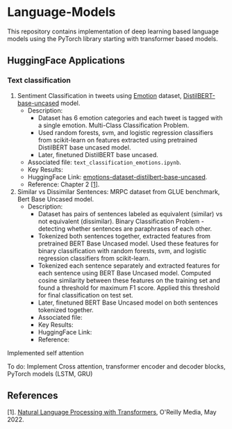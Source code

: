 # Language-Models
This repository contains implementation of deep learning based language models using the PyTorch library starting with transformer based models. 

## HuggingFace Applications
### Text classification
1. Sentiment Classification in tweets using [Emotion](https://huggingface.co/datasets/dair-ai/emotion) dataset, [DistilBERT-base-uncased](https://huggingface.co/distilbert-base-uncased) model.
   - Description:
     - Dataset has 6 emotion categories and each tweet is tagged with a single emotion. Multi-Class Classification Problem.
     - Used random forests, svm, and logistic regression classifiers from scikit-learn on features extracted using pretrained DistilBERT base uncased model.
     - Later, finetuned DistilBERT base uncased.
   - Associated file: `text_classification_emotions.ipynb`.
   - Key Results:
   - HuggingFace Link: [emotions-dataset-distilbert-base-uncased](https://huggingface.co/srvmishra832/emotions-dataset-distilbert-base-uncased).
   - Reference: Chapter 2 [[1]](#1).
2. Similar vs Dissimilar Sentences: MRPC dataset from GLUE benchmark, Bert Base Uncased model.
   - Description:
     - Dataset has pairs of sentences labeled as equivalent (similar) vs not equivalent (dissimilar). Binary Classification Problem - detecting whether sentences are paraphrases of each other.
     - Tokenized both sentences together, extracted features from pretrained BERT Base Uncased model. Used these features for binary classification with random forests, svm, and logistic regression classifiers from scikit-learn.
     - Tokenized each sentence separately and extracted features for each sentence using BERT Base Uncased model. Computed cosine similarity between these features on the training set and found a threshold for maximum F1 score. Applied this threshold for final classification on test set.
     - Later, finetuned BERT Base Uncased model on both sentences tokenized together.
     - Associated file:
     - Key Results:
     - HuggingFace Link:
     - Reference: 

Implemented self attention

To do: Implement Cross attention, transformer encoder and decoder blocks, PyTorch models (LSTM, GRU)


## References
<a id="1">[1]</a>. 
[Natural Language Processing with Transformers](https://www.oreilly.com/library/view/natural-language-processing/9781098136789/), O'Reilly Media, May 2022. 
